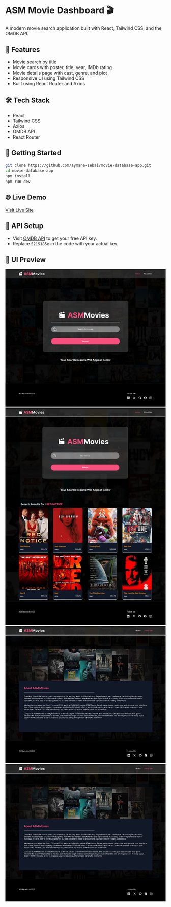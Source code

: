 # ASM Movie Dashboard 🎬

A modern movie search application built with React, Tailwind CSS, and the OMDB API.

## 🚀 Features
- Movie search by title
- Movie cards with poster, title, year, IMDb rating
- Movie details page with cast, genre, and plot
- Responsive UI using Tailwind CSS
- Built using React Router and Axios

## 🛠 Tech Stack
- React
- Tailwind CSS
- Axios
- OMDB API
- React Router

## 🧪 Getting Started
```bash
git clone https://github.com/aymane-sebai/movie-database-app.git
cd movie-database-app
npm install
npm run dev
```

## 🌐 Live Demo
[Visit Live Site](https://yourdeploymenturl.vercel.app)

## 🔑 API Setup
- Visit [OMDB API](https://www.omdbapi.com/apikey.aspx) to get your free API key.
- Replace `5215185e` in the code with your actual key.

## 🎨 UI Preview
![Screenshot - Home Page](https://github.com/aymane-sebai/movie-database-app/blob/246b12cacdc03663382bbccc125655bdb680d95c/Screenshot%20Home.png)
![Screenshot - Search Results](https://github.com/aymane-sebai/movie-database-app/blob/698073f9a08da8a4f9178f17661a16d703040ff3/Screenshot%20Search%20Results.png)
![Screenshot - About me](https://github.com/aymane-sebai/movie-database-app/blob/698073f9a08da8a4f9178f17661a16d703040ff3/Screenshot%20About%20me.png)
![Screenshot - About me](https://raw.githubusercontent.com/aymane-sebai/movie-database-app/main/Screenshot%20About%20me.png)



